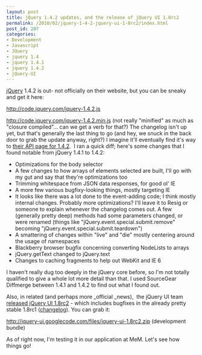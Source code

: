 ```yaml
---
layout: post
title: jQuery 1.4.2 updates, and the release of jQuery UI 1.8rc2
permalink: /2010/02/jquery-1-4-2-jquery-ui-1-8rc2/index.html
post_id: 207
categories: 
- Development
- Javascript
- JQuery
- jquery 1.4
- jquery 1.4.1
- jquery 1.4.2
- jQuery-UI
---
```


<a class="zem_slink" title="JQuery" rel="homepage" 
href="http://jquery.com/">jQuery</a> 1.4.2 is out- not officially on their 
website, but you can be sneaky and get it here:

<a href="http://code.jquery.com/jquery-1.4.2.js">http://code.jquery.com/jquery-1.4.2.js</a>

<a 
href="http://code.jquery.com/jquery-1.4.2.min.js">http://code.jquery.com/jquery-1.4.2.min.js</a> (not really "minified" as much as "closure compiled"... can we 
get a verb for that?) The changelog isn't up yet, but that's generally the last 
thing to go (and hey, we snuck in the back door to grab the update anyway, 
right?) I imagine it'll eventually find it's way to <a 
href="http://api.jquery.com/category/version/1.4.2/">their API page for 1.4.2</a>.  I ran a quick diff; here's some changes that I found notable from 
jQuery 1.4.1 to 1.4.2:

* Optimizations for the body selector
* A few changes to how arrays of elements selected are built, I'll go with my 
gut and say that they're optimizations too
* Trimming whitespace from JSON data responses, for good ol' IE
* A more few various bugfixy-looking things, mostly targeting IE
* It looks like there was a lot done to the event-adding code; I think mostly 
internal changes. Probably more optimizations? I'll leave it to Resig or 
someone to explain whenever the changelog comes out. A few (generally pretty 
deep) methods had some parameters changed, or were renamed (things like 
"jQuery.event.special.submit.remove" becoming 
"jQuery.event.special.submit.teardown")
* A smattering of changes within "live" and "die" mostly centering around the 
usage of namespaces
* Blackberry browser bugfix concerning converting NodeLists to arrays
* jQuery.getText changed to jQuery.text
* Changes to caching fragments to help out WebKit and IE 6

I haven't really dug too deeply in the jQuery core before, so I'm not totally 
qualified to give a whole lot more detail than that. I used SourceGear 
Diffmerge between 1.4.1 and 1.4.2 to find out what I found out.

Also, in related (and perhaps more _official _news),  the jQuery UI team <a 
href="http://blog.jqueryui.com/2010/02/jquery-ui-18rc2/" 
target="_blank">released jQuery UI 1.8rc2</a> - which includes bugfixes in the 
already pretty stable 1.8rc1 (<a 
href="http://jqueryui.com/docs/Changelog/1.8rc2" 
target="_blank">changelog</a>). You can grab it:

<a href="http://jquery-ui.googlecode.com/files/jquery-ui-1.8rc2.zip" 
target="_blank">http://jquery-ui.googlecode.com/files/jquery-ui-1.8rc2.zip</a> 
(development bundle)

As of right now, I'm testing it in our application at MeM. Let's see how things 
go!
